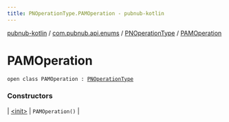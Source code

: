 ```yaml
---
title: PNOperationType.PAMOperation - pubnub-kotlin
---
```


[pubnub-kotlin](../../../index.html) / [com.pubnub.api.enums](../../index.html) / [PNOperationType](../index.html) / [PAMOperation](./index.html)

# PAMOperation

`open class PAMOperation : `[`PNOperationType`](../index.html)

### Constructors

| [&lt;init&gt;](-init-.html) | `PAMOperation()` |

